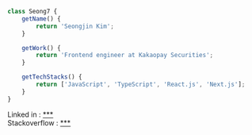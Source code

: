 ```js
class Seong7 {
    getName() {
        return 'Seongjin Kim';
    }

    getWork() {
        return 'Frontend engineer at Kakaopay Securities';
    }

    getTechStacks() {
        return ['JavaScript', 'TypeScript', 'React.js', 'Next.js'];
    }
}
```

Linked in : [***](https://www.linkedin.com/in/seongjin-kim-b3651312a/)   
Stackoverflow : [***](https://stackoverflow.com/users/11717184/seong-jin-kim?tab=profile)


<!--
**seong7/seong7** is a ✨ _special_ ✨ repository because its `README.md` (this file) appears on your GitHub profile.

Here are some ideas to get you started:

- 🔭 I’m currently working on ...
- 🌱 I’m currently learning ...
- 👯 I’m looking to collaborate on ...
- 🤔 I’m looking for help with ...
- 💬 Ask me about ...
- 📫 How to reach me: ...
- 😄 Pronouns: ...
- ⚡ Fun fact: ...
-->
